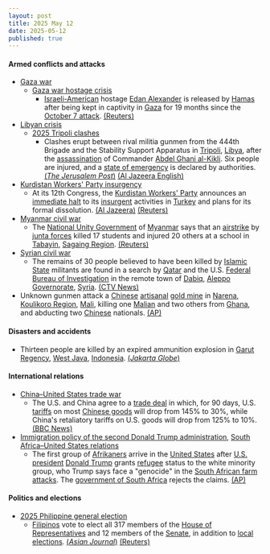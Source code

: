 ```yaml
---
layout: post
title: 2025 May 12
date: 2025-05-12
published: true
---
```



#### Armed conflicts and attacks

* [Gaza war](https://en.wikipedia.org/wiki/Gaza_war "Gaza war")
  * [Gaza war hostage crisis](https://en.wikipedia.org/wiki/Gaza_war_hostage_crisis "Gaza war hostage crisis")
    * [Israeli-American](https://en.wikipedia.org/wiki/Israeli-American "Israeli-American") hostage [Edan Alexander](https://en.wikipedia.org/wiki/Edan_Alexander "Edan Alexander") is released by [Hamas](https://en.wikipedia.org/wiki/Hamas "Hamas") after being kept in captivity in [Gaza](https://en.wikipedia.org/wiki/Gaza_Strip "Gaza Strip") for 19 months since the [October 7 attack](https://en.wikipedia.org/wiki/October_7_Hamas-led_attack_on_Israel "October 7 Hamas-led attack on Israel"). [(Reuters)](https://www.reuters.com/world/middle-east/israel-says-not-committed-hamas-ceasefire-only-safe-corridor-us-hostage-release-2025-05-12/)
* [Libyan crisis](https://en.wikipedia.org/wiki/Libyan_crisis_%282011%E2%80%93present%29 "Libyan crisis (2011–present)")
  * [2025 Tripoli clashes](https://en.wikipedia.org/wiki/2025_Tripoli_clashes "2025 Tripoli clashes")
    * Clashes erupt between rival militia gunmen from the 444th Brigade and the Stability Support Apparatus in [Tripoli](https://en.wikipedia.org/wiki/Tripoli%2C_Libya "Tripoli, Libya"), [Libya](https://en.wikipedia.org/wiki/Libya "Libya"), after the [assassination](https://en.wikipedia.org/wiki/Assassination "Assassination") of Commander [Abdel Ghani al-Kikli](https://en.wikipedia.org/wiki/Abdel_Ghani_al-Kikli "Abdel Ghani al-Kikli"). Six people are injured, and a [state of emergency](https://en.wikipedia.org/wiki/State_of_emergency "State of emergency") is declared by authorities. [(*The Jerusalem Post*)](https://www.jpost.com/breaking-news/article-853734) [(Al Jazeera English)](https://www.aljazeera.com/news/2025/5/12/un-urges-calm-as-heavy-fire-clashes-erupt-in-libyas-tripoli)
* [Kurdistan Workers' Party insurgency](https://en.wikipedia.org/wiki/Kurdistan_Workers%27_Party_insurgency "Kurdistan Workers' Party insurgency")
  * At its 12th Congress, the [Kurdistan Workers' Party](https://en.wikipedia.org/wiki/Kurdistan_Workers%27_Party "Kurdistan Workers' Party") announces an [immediate halt](https://en.wikipedia.org/wiki/Ceasefire "Ceasefire") to its [insurgent](https://en.wikipedia.org/wiki/Insurgent "Insurgent") activities in [Turkey](https://en.wikipedia.org/wiki/Turkey "Turkey") and plans for its formal dissolution. [(Al Jazeera)](https://www.aljazeera.com/news/2025/5/12/kurdish-pkk-to-disband-potentially-ending-decades-of-conflict-turkey) [(Reuters)](https://www.reuters.com/world/middle-east/kurdish-pkk-dissolves-after-decades-struggle-with-turkey-news-agency-close-2025-05-12/)
* [Myanmar civil war](https://en.wikipedia.org/wiki/Myanmar_civil_war_%282021%E2%80%93present%29 "Myanmar civil war (2021–present)")
  * The [National Unity Government](https://en.wikipedia.org/wiki/National_Unity_Government_of_Myanmar "National Unity Government of Myanmar") of [Myanmar](https://en.wikipedia.org/wiki/Myanmar "Myanmar") says that an [airstrike](https://en.wikipedia.org/wiki/Airstrike "Airstrike") by [junta forces](https://en.wikipedia.org/wiki/Tatmadaw "Tatmadaw") killed 17 students and injured 20 others at a school in [Tabayin](https://en.wikipedia.org/wiki/Tabayin "Tabayin"), [Sagaing Region](https://en.wikipedia.org/wiki/Sagaing_Region "Sagaing Region"). [(Reuters)](https://www.reuters.com/world/asia-pacific/myanmar-opposition-says-junta-airstrike-kills-17-school-children-2025-05-12/)
* [Syrian civil war](https://en.wikipedia.org/wiki/Syrian_civil_war "Syrian civil war")
  * The remains of 30 people believed to have been killed by [Islamic State](https://en.wikipedia.org/wiki/Islamic_State "Islamic State") militants are found in a search by [Qatar](https://en.wikipedia.org/wiki/Qatar "Qatar") and the U.S. [Federal Bureau of Investigation](https://en.wikipedia.org/wiki/Federal_Bureau_of_Investigation "Federal Bureau of Investigation") in the remote town of [Dabiq](https://en.wikipedia.org/wiki/Dabiq%2C_Syria "Dabiq, Syria"), [Aleppo Governorate](https://en.wikipedia.org/wiki/Aleppo_Governorate "Aleppo Governorate"), [Syria](https://en.wikipedia.org/wiki/Syria "Syria"). [(CTV News)](https://www.ctvnews.ca/world/article/remains-of-30-people-believed-killed-by-is-militants-found-in-syria-in-a-search-by-qatar-and-fbi/)
* Unknown gunmen attack a [Chinese](https://en.wikipedia.org/wiki/China "China") [artisanal](https://en.wikipedia.org/wiki/Artisanal_mining "Artisanal mining") [gold mine](https://en.wikipedia.org/wiki/Gold_mine "Gold mine") in [Narena](https://en.wikipedia.org/wiki/Narena "Narena"), [Koulikoro Region](https://en.wikipedia.org/wiki/Koulikoro_Region "Koulikoro Region"), [Mali](https://en.wikipedia.org/wiki/Mali "Mali"), killing one [Malian](https://en.wikipedia.org/wiki/Malians "Malians") and two others from [Ghana](https://en.wikipedia.org/wiki/Ghana "Ghana"), and abducting two [Chinese](https://en.wikipedia.org/wiki/China "China") nationals. [(AP)](https://apnews.com/article/mali-mining-jnim-jihadists-sahara-narena-chinese-559b12181b7a705c384a898b7d26b99c)

#### Disasters and accidents

* Thirteen people are killed by an expired ammunition explosion in [Garut Regency](https://en.wikipedia.org/wiki/Garut_Regency "Garut Regency"), [West Java](https://en.wikipedia.org/wiki/West_Java "West Java"), [Indonesia](https://en.wikipedia.org/wiki/Indonesia "Indonesia"). [(*Jakarta Globe*)](https://jakartaglobe.id/news/garut-explosion-update-what-went-wrong-in-ammo-blast-that-killed-13)

#### International relations

* [China–United States trade war](https://en.wikipedia.org/wiki/China%E2%80%93United_States_trade_war "China–United States trade war")
  * The U.S. and China agree to a [trade deal](https://en.wikipedia.org/wiki/Trade_deal "Trade deal") in which, for 90 days, U.S. [tariffs](https://en.wikipedia.org/wiki/Tariff "Tariff") on most [Chinese goods](https://en.wikipedia.org/wiki/Economy_of_China "Economy of China") will drop from 145% to 30%, while China's retaliatory tariffs on U.S. goods will drop from 125% to 10%. [(BBC News)](https://www.bbc.com/news/articles/czx0ry7kdk5o)
* [Immigration policy of the second Donald Trump administration](https://en.wikipedia.org/wiki/Immigration_policy_of_the_second_Donald_Trump_administration "Immigration policy of the second Donald Trump administration"), [South Africa–United States relations](https://en.wikipedia.org/wiki/South_Africa%E2%80%93United_States_relations "South Africa–United States relations")
  * The first group of [Afrikaners](https://en.wikipedia.org/wiki/Afrikaners "Afrikaners") arrive in the [United States](https://en.wikipedia.org/wiki/United_States "United States") after [U.S. president](https://en.wikipedia.org/wiki/President_of_the_United_States "President of the United States") [Donald Trump](https://en.wikipedia.org/wiki/Donald_Trump "Donald Trump") grants [refugee](https://en.wikipedia.org/wiki/Refugee "Refugee") status to the white minority group, who Trump says face a "genocide" in the [South African farm attacks](https://en.wikipedia.org/wiki/South_African_farm_attacks "South African farm attacks"). The [government of South Africa](https://en.wikipedia.org/wiki/Government_of_South_Africa "Government of South Africa") rejects the claims. [(AP)](https://apnews.com/article/south-africa-us-refugees-trump-afrikaners-16e34760b93cfa66f15b4cd8380743c1)

#### Politics and elections

* [2025 Philippine general election](https://en.wikipedia.org/wiki/2025_Philippine_general_election "2025 Philippine general election")
  * [Filipinos](https://en.wikipedia.org/wiki/Filipinos "Filipinos") vote to elect all 317 members of the [House of Representatives](https://en.wikipedia.org/wiki/House_of_Representatives_of_the_Philippines "House of Representatives of the Philippines") and 12 members of the [Senate](https://en.wikipedia.org/wiki/Senate_of_the_Philippines "Senate of the Philippines"), in addition to [local elections](https://en.wikipedia.org/wiki/2025_Philippine_local_elections "2025 Philippine local elections"). [(*Asian Journal*)](https://asianjournal.com/philippines/philippines-2025-midterm-elections-high-stakes-shifting-alliances-a-test-of-leadership/) [(Reuters)](https://www.reuters.com/world/asia-pacific/philippines-votes-high-stakes-midterms-amid-marcos-duterte-showdown-2025-05-11/)
